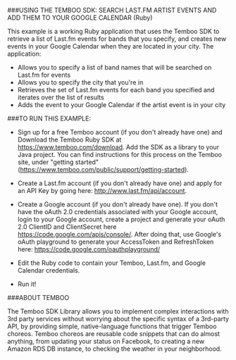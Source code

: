 
###USING THE TEMBOO SDK: SEARCH LAST.FM ARTIST EVENTS AND ADD THEM TO YOUR GOOGLE CALENDAR (Ruby)

This example is a working Ruby application that uses the Temboo SDK to retrieve a list of Last.fm events for bands that you specify,
and creates new events in your Google Calendar when they are located in your city. The application:

 * Allows you to specify a list of band names that will be searched on Last.fm for events
 * Allows you to specify the city that you're in
 * Retrieves the set of Last.fm events for each band you specified and iterates over the list of results 
 * Adds the event to your Google Calendar if the artist event is in your city

###TO RUN THIS EXAMPLE:

 * Sign up for a free Temboo account (if you don't already have one) and Download the Temboo Ruby SDK
at https://www.temboo.com/download. Add the SDK as a library to your Java project. You can find instructions
for this process on the Temboo site, under "getting started" (https://www.temboo.com/public/support/getting-started).

 * Create a Last.fm account (if you don't already have one) and apply for an API Key by going here: http://www.last.fm/api/account.

 * Create a Google account (if you don't already have one). If you don't have the oAuth 2.0 credentials associated with your Google account, 
login to your Google account, create a project and generate your oAuth 2.0 ClientID and ClientSecret here https://code.google.com/apis/console/. 
After doing that, use Google's oAuth playground to generate your AccessToken and RefreshToken here: https://code.google.com/oauthplayground/

 * Edit the Ruby code to contain your Temboo, Last.fm, and Google Calendar credentials. 

 * Run it!

###ABOUT TEMBOO

The Temboo SDK Library allows you to implement complex interactions with 3rd party services 
without worrying about the specific syntax of a 3rd-party API, by providing simple, 
native-language functions that trigger Temboo choreos. Temboo choreos are reusable
code snippets that can do almost anything, from updating your status on Facebook, to creating
a new Amazon RDS DB instance, to checking the weather in your neighborhood. 
